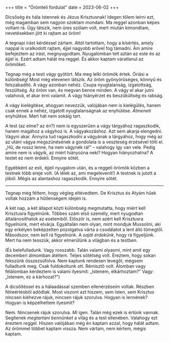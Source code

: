 +++
title = "Örömteli fordulat"
date = 2023-06-02
+++

Dicsőség és hála Istennek és Jézus Krisztusnak!
Idegen tőlem leírni ezt,
még magamban sem nagyon szoktam mondani.
Ma reggel azonban képes voltam rá.
Úgy látszik, nem üres szólam volt,
mert miután kimondtam,
nevetésekben jött ki rajtam az öröm!

A tegnapi írást kérdéssel zártam.
Attól tartottam,
hogy a kísértés, amely nappal is uralkodott rajtam,
éjjel nagyobb erővel fog támadni.
Ám amire befejeztem az írást,
megnyugodtam.
Nyugalomban telt aztán az este és az éjjel is.
Ezért adtam hálát ma reggel.
És akkor kaptam váratlanul az örömöket.

Tegnap még a testi vágy gyötört.
Ma meg lelki örömök értek.
Óriási a különbség!
Most még elevenen látszik.
Az öröm gyönyörűséges, könnyű és felszabadító.
A vágy azonban nehéz.
Csupa nyugtalanság, izgatottság, feszültség.
Az öröm van, és megvan benne minden.
A vágy el akar jutni valahová, el akar érni valamit.
A vágy hiányérzet és beszűkültség és rabság.

A vágy kielégítése, ahogyan nevezzük,
valójában nem is kielégülés,
hanem csak ennek a nehéz, izgatott nyugtalanságnak
az enyhülése.
*Átmeneti* enyhülése.
Mert hát nem sokáig tart.

A test (az elme? az én?)
nem is egyszerűen a vágy tárgyához ragaszkodik,
hanem magához a vágyhoz is.
A vágyakozáshoz.
Azt sem akarja elengedni.
Vágyni akar.
Annyira tud ragaszkodni a vágyának a tárgyához,
hogy még az az utáni vágya megszűnésének
a gondolata is a veszteség érzésével tölti el.
„Hű, de rossz lenne, ha nem vágynék rá!” –
valahogy így van vele.
Pedig amire nem is vágyik, az miért hiányozna neki?
Hogyan hiányozhatna?
A testet ez nem érdekli.
Ennyire sötét.

Egyébként
az esti, éjjeli nyugalom után,
és a reggeli örömök közben
a testnek több ereje volt.
(A lélek az, ami megelevenít!)
A testnek is jutott a jóból.
Mégis az alantashoz ragaszkodik.
Ennyire sötét.

* * *

Tegnap még féltem, hogy végleg eltévedtem.
De Krisztus és Atyám hűek voltak hozzám a hűtlenségem idején is.

A két nap, a két állapot
közti különbség megmutatta,
hogy miért kell Krisztusra figyelnünk.
Többes szám első személy,
mert nyugodtan általánosíthatok az esetemből.
Először is, nem azért kell Krisztusra figyelnünk,
mert elvárja.
Egyáltalán nem olyan, mint mondjuk Mussolini,
aki egy erkélyen beképzelten pózolgatva
várta a csodálatot a lent álló tömegtől.
Másodszor, nem *kell* rá figyelnünk.
A *saját érdekünk*, hogy rá figyeljünk.
Mert ha nem tesszük,
akkor elmerülünk a világban és a testben.

(És belefulladunk.
Vagy rosszabb.
Talán valami olyasmi,
mint amit egy decemberi álmomban átéltem.
Teljes sötétség volt.
Éreztem, hogy sokan fekszünk összezsúfolva.
Nem kaptunk rendesen levegőt,
mégsem fulladtunk meg.
Csak fuldokoltunk ott.
Rémisztő volt.
Álomban vagy félálomban
kérdeztem is valami ilyesmit:
„Istenem, elkárhoztam?”
Vagy: „Istenem, ez a kárhozat?”)

A dicsőítéssel és a hálaadással
szemben ellenérzéseim voltak.
Részben félreértésből adódtak.
Most viszont azt hiszem,
sem Isten, sem Krisztus
nincsen kiéhezve rájuk,
nincsen rájuk szorulva.
Hogyan is lennének?
Hogyan is képzelhettem ilyesmit?

Nem.
Nincsenek rájuk szorulva.
*Mi* igen.
Talán még ezek is értünk vannak.
Segítenek *megtartani bennünket*
a világ és a test ellenében.
Valahogy ezt éreztem reggel.
Hiszen valójában még én kaptam azzal, hogy hálát adtam.
Az örömmel többet kaptam vissza.
Nem vártam, nem kértem, mégis kaptam.

